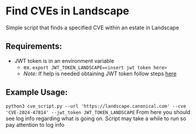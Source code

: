 # Find CVEs in Landscape
Simple script that finds a specified CVE within an estate in Landscape

## Requirements:
- JWT token is in an environment variable
  - ex. `export JWT_TOKEN_LANDSCAPE=<insert jwt token here>`
  - *Note:* If help is needed obtaining JWT token follow steps [here](https://ubuntu.com/landscape/docs/make-rest-api-requests)

## Example Usage:
`python3 cve_script.py --url 'https://landscape.canonical.com' --cve 'CVE-2024-47814' --jwt_token JWT_TOKEN_LANDSCAPE`
From here you should see log info regarding what is going on. Script may take a while to run so pay attention to log info
